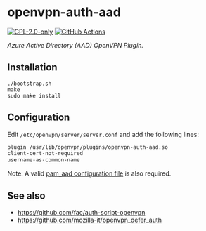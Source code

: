 # openvpn-auth-aad

[![GPL-2.0-only](https://img.shields.io/badge/license-GPL--2.0--only-blue?style=flat-square)](https://spdx.org/licenses/GPL-2.0-only.html)
[![GitHub Actions](https://img.shields.io/github/workflow/status/aad-for-linux/openvpn-auth-aad/build?style=flat-square)](https://github.com/aad-for-linux/openvpn-auth-aad/actions)

_Azure Active Directory (AAD) OpenVPN Plugin._

## Installation

```terminal
./bootstrap.sh
make
sudo make install
```

## Configuration

Edit `/etc/openvpn/server/server.conf` and add the following lines:

```txt
plugin /usr/lib/openvpn/plugins/openvpn-auth-aad.so
client-cert-not-required
username-as-common-name
```

Note: A valid [pam_aad configuration file](https://github.com/aad-for-linux/pam_aad#configuration-file) is also required.

## See also

- https://github.com/fac/auth-script-openvpn
- https://github.com/mozilla-it/openvpn_defer_auth
